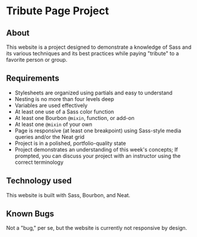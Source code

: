 # Tribute Page Project

## About

This website is a project designed to demonstrate a knowledge of Sass and its various techniques and its best practices while paying "tribute" to a favorite person or group.

## Requirements

* Stylesheets are organized using partials and easy to understand
* Nesting is no more than four levels deep
* Variables are used effectively
* At least one use of a Sass color function
* At least one Bourbon `@mixin`, function, or add-on
* At least one `@mixin` of your own
* Page is responsive (at least one breakpoint) using Sass-style media queries and/or the Neat grid
* Project is in a polished, portfolio-quality state
* Project demonstrates an understanding of this week's concepts; If prompted, you can discuss your project with an instructor using the correct terminology

## Technology used

This website is built with Sass, Bourbon, and Neat.

## Known Bugs

Not a "bug," per se, but the website is currently not responsive by design.

